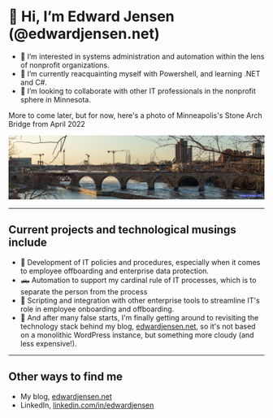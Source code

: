 # 👋 Hi, I’m Edward Jensen (@edwardjensen.net)

- 👀 I’m interested in systems administration and automation within the lens of nonprofit organizations.
- 🌱 I’m currently reacquainting myself with Powershell, and learning .NET and C#.
- 💞️ I’m looking to collaborate with other IT professionals in the nonprofit sphere in Minnesota.

More to come later, but for now, here's a photo of Minneapolis's Stone Arch Bridge from April 2022

![Stone Arch Bridge, April 2022](assets/StoneArchBridge_GitHub.jpg)

***

## Current projects and technological musings include

- 🏢 Development of IT policies and procedures, especially when it comes to employee offboarding and enterprise data protection.
- 🛻 Automation to support my cardinal rule of IT processes, which is to separate the person from the process
- 📝 Scripting and integration with other enterprise tools to streamline IT's role in employee onboarding and offboarding.
- 📰 And after many false starts, I'm finally getting around to revisiting the technology stack behind my blog, [edwardjensen.net](https://www.edwardjensen.net/), so it's not based on a monolithic WordPress instance, but something more cloudy (and less expensive!).

***

## Other ways to find me

- My blog, [edwardjensen.net](https://hi.edwardjensen.net/github)
- LinkedIn, [linkedin.com/in/edwardjensen](https://www.linkedin.com/in/edwardjensen)
